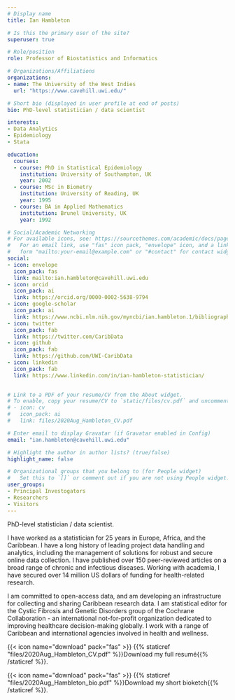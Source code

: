 ```yaml
---
# Display name
title: Ian Hambleton

# Is this the primary user of the site?
superuser: true

# Role/position
role: Professor of Biostatistics and Informatics

# Organizations/Affiliations
organizations:
- name: The University of the West Indies
  url: "https://www.cavehill.uwi.edu/"

# Short bio (displayed in user profile at end of posts)
bio: PhD-level statistician / data scientist

interests:
- Data Analytics
- Epidemiology
- Stata

education:
  courses:
  - course: PhD in Statistical Epidemiology
    institution: University of Southampton, UK
    year: 2002
  - course: MSc in Biometry
    institution: University of Reading, UK
    year: 1995
  - course: BA in Applied Mathematics
    institution: Brunel University, UK
    year: 1992

# Social/Academic Networking
# For available icons, see: https://sourcethemes.com/academic/docs/page-builder/#icons
#   For an email link, use "fas" icon pack, "envelope" icon, and a link in the
#   form "mailto:your-email@example.com" or "#contact" for contact widget.
social:
- icon: envelope
  icon_pack: fas
  link: mailto:ian.hambleton@cavehill.uwi.edu
- icon: orcid
  icon_pack: ai
  link: https://orcid.org/0000-0002-5638-9794
- icon: google-scholar
  icon_pack: ai
  link: https://www.ncbi.nlm.nih.gov/myncbi/ian.hambleton.1/bibliography/public/
- icon: twitter
  icon_pack: fab
  link: https://twitter.com/CaribData
- icon: github
  icon_pack: fab
  link: https://github.com/UWI-CaribData
- icon: linkedin
  icon_pack: fab
  link: https://www.linkedin.com/in/ian-hambleton-statistician/
  

# Link to a PDF of your resume/CV from the About widget.
# To enable, copy your resume/CV to `static/files/cv.pdf` and uncomment the lines below.
# - icon: cv
#   icon_pack: ai
#   link: files/2020Aug_Hambleton_CV.pdf

# Enter email to display Gravatar (if Gravatar enabled in Config)
email: "ian.hambleton@cavehill.uwi.edu"

# Highlight the author in author lists? (true/false)
highlight_name: false

# Organizational groups that you belong to (for People widget)
#   Set this to `[]` or comment out if you are not using People widget.
user_groups:
- Principal Investogators
- Researchers
- Visitors
---
```


PhD-level statistician / data scientist.

I have worked as a statistician for 25 years in Europe, Africa, and the Caribbean. I have a long history of leading project data handling and analytics, including the management of solutions for robust and secure online data collection. I have published over 150 peer-reviewed articles on a broad range of chronic and infectious diseases. Working with academia, I have secured over 14 million US dollars of funding for health-related research. 

I am committed to open-access data, and am developing an infrastructure for collecting and sharing Caribbean research data. I am statistical editor for the Cystic Fibrosis and Genetic Disorders group of the Cochrane Collaboration - an international not-for-profit organization dedicated to improving healthcare decision-making globally. I work with a range of Caribbean and international agencies involved in health and wellness. 

<!--Collaborations have included The World Health Organization (WHO), The Pan-American Health Organization (PAHO), The European Union, UNICEF, Caribbean Public Health Agency (CARPHA) -->
<!-- Caribbean Disaster Emergency Management Agency (CDEMA), International Diabetes Federation (IDF), International Agency for Research on Cancer (IARC).-->

{{< icon name="download" pack="fas" >}} {{% staticref "files/2020Aug_Hambleton_CV.pdf" %}}Download my full resumé{{% /staticref %}}.

{{< icon name="download" pack="fas" >}} {{% staticref "files/2020Aug_Hambleton_bio.pdf" %}}Download my short bioketch{{% /staticref %}}.


